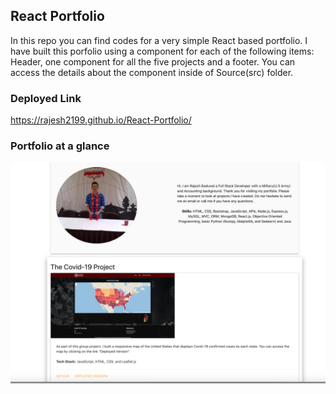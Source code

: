 
## React Portfolio

In this repo you can find codes for a very simple React based portfolio.
I have built this porfolio using a component for each of the following items: Header,  one component for all the five projects and a footer.
 You can access the details about the component inside of Source(src) folder.


### Deployed Link
https://rajesh2199.github.io/React-Portfolio/

### Portfolio at a glance
![Screenshot](./src/images/portfolio.png)

